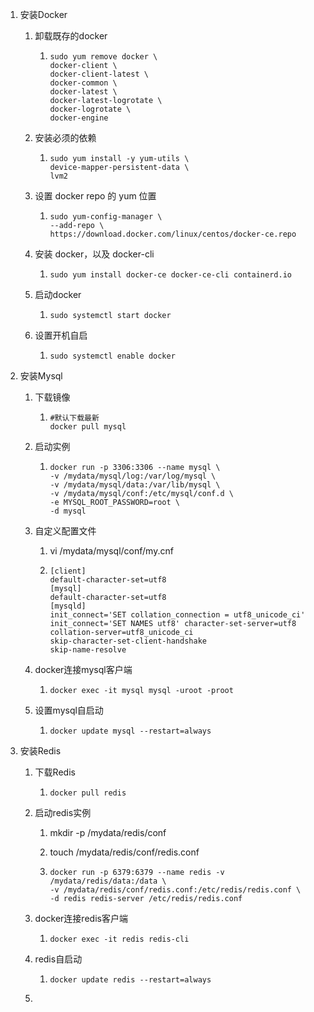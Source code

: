 1. 安装Docker

   1. 卸载既存的docker

      1. ```
         sudo yum remove docker \
         docker-client \
         docker-client-latest \
         docker-common \
         docker-latest \
         docker-latest-logrotate \
         docker-logrotate \
         docker-engine
         ```

         

   2. 安装必须的依赖

      1. ```
         sudo yum install -y yum-utils \
         device-mapper-persistent-data \
         lvm2
         ```

   3. 设置 docker repo 的 yum 位置

      1. ```
         sudo yum-config-manager \
         --add-repo \
         https://download.docker.com/linux/centos/docker-ce.repo
         ```

   4. 安装 docker，以及 docker-cli

      1. ```
         sudo yum install docker-ce docker-ce-cli containerd.io
         ```

   5. 启动docker

      1. ```
         sudo systemctl start docker
         ```

   6. 设置开机自启

      1. ```
         sudo systemctl enable docker
         ```

2. 安装Mysql

   1. 下载镜像

      1. ```
         #默认下载最新
         docker pull mysql
         ```

   2. 启动实例

      1. ```
         docker run -p 3306:3306 --name mysql \
         -v /mydata/mysql/log:/var/log/mysql \
         -v /mydata/mysql/data:/var/lib/mysql \
         -v /mydata/mysql/conf:/etc/mysql/conf.d \
         -e MYSQL_ROOT_PASSWORD=root \
         -d mysql
         ```

   3. 自定义配置文件

      1. vi /mydata/mysql/conf/my.cnf

      2. ```
         [client]
         default-character-set=utf8
         [mysql]
         default-character-set=utf8
         [mysqld]
         init_connect='SET collation_connection = utf8_unicode_ci' init_connect='SET NAMES utf8' character-set-server=utf8
         collation-server=utf8_unicode_ci
         skip-character-set-client-handshake
         skip-name-resolve
         ```

   4. docker连接mysql客户端

      1. ```
         docker exec -it mysql mysql -uroot -proot
         ```

   5. 设置mysql自启动

      1. ```
         docker update mysql --restart=always
         ```

         

3. 安装Redis

   1. 下载Redis

      1. ```
         docker pull redis
         ```

   2. 启动redis实例

      1. mkdir -p /mydata/redis/conf

      2. touch /mydata/redis/conf/redis.conf

      3. ```
         docker run -p 6379:6379 --name redis -v /mydata/redis/data:/data \
         -v /mydata/redis/conf/redis.conf:/etc/redis/redis.conf \
         -d redis redis-server /etc/redis/redis.conf
         ```

   3. docker连接redis客户端

      1. ```
         docker exec -it redis redis-cli
         ```

         

   4. redis自启动

      1. ```
         docker update redis --restart=always
         ```

   5. 